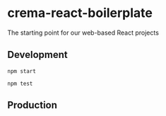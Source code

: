 # crema-react-boilerplate
The starting point for our web-based React projects

## Development
```
npm start
```
```
npm test
```

## Production
